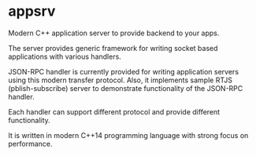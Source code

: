 appsrv
======

Modern C++ application server to provide backend to your apps.

The server provides generic framework for writing socket based applications with various handlers.

JSON-RPC handler is currently provided for writing application servers using this modern transfer protocol. Also, it implements sample RTJS (pblish-subscribe) server to demonstrate functionality of the JSON-RPC handler.

Each handler can support different protocol and provide different functionality.

It is written in modern C++14 programming language with strong focus on performance.

